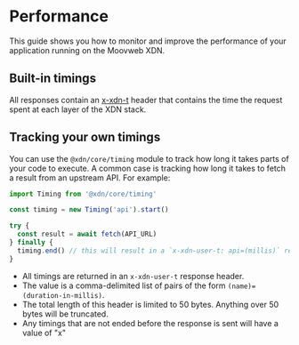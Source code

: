 # Performance

This guide shows you how to monitor and improve the performance of your application running on the Moovweb XDN.

## Built-in timings

All responses contain an [x-xdn-t](/guides/response_headers#section_structure_of_) header that contains the time the request spent at each layer of the XDN stack.

## Tracking your own timings

You can use the `@xdn/core/timing` module to track how long it takes parts of your code to execute. A common case is
tracking how long it takes to fetch a result from an upstream API. For example:

```js
import Timing from '@xdn/core/timing'

const timing = new Timing('api').start()

try {
  const result = await fetch(API_URL)
} finally {
  timing.end() // this will result in a `x-xdn-user-t: api=(millis)` response header
}
```

- All timings are returned in an `x-xdn-user-t` response header.
- The value is a comma-delimited list of pairs of the form `(name)=(duration-in-millis)`.
- The total length of this header is limited to 50 bytes. Anything over 50 bytes will be truncated.
- Any timings that are not ended before the response is sent will have a value of "x"
